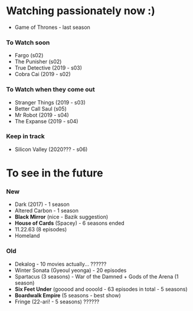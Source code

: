 # Watching passionately now :)
- Game of Thrones - last season

### To Watch soon
- Fargo (s02)
- The Punisher (s02)
- True Detective (2019 - s03)
- Cobra Cai (2019 - s02)

### To Watch when they come out
- Stranger Things (2019 - s03)
- Better Call Saul (s05)
- Mr Robot (2019 - s04)
- The Expanse (2019 - s04)

### Keep in track 
- Silicon Valley (2020??? - s06)

# To see in the future

### New

- Dark (2017) - 1 season
- Altered Carbon - 1 season
- **Black Mirror** (nice - Bazik suggestion)
- **House of Cards** (Spacey) - 6 seasons ended
- 11.22.63 (8 episodes)
- Homeland

### Old

- Dekalog - 10 movies actually... ??????
- Winter Sonata (Gyeoul yeonga) - 20 episodes
- Spartacus (3 seasons) - War of the Damned + Gods of the Arena (1 season)
- **Six Feet Under** (gooood and oooold - 63 episodes in total - 5 seasons)
- **Boardwalk Empire** (5 seasons - best show)
- Fringe (22-ari! - 5 seasons) ??????
